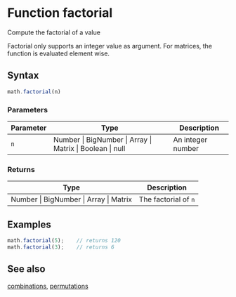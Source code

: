 # Function factorial

Compute the factorial of a value

Factorial only supports an integer value as argument.
For matrices, the function is evaluated element wise.


## Syntax

```js
math.factorial(n)
```

### Parameters

Parameter | Type | Description
--------- | ---- | -----------
`n` | Number &#124; BigNumber &#124; Array &#124; Matrix &#124; Boolean &#124; null | An integer number

### Returns

Type | Description
---- | -----------
Number &#124; BigNumber &#124; Array &#124; Matrix | The factorial of `n`


## Examples

```js
math.factorial(5);    // returns 120
math.factorial(3);    // returns 6
```


## See also

[combinations](combinations.md),
[permutations](permutations.md)


<!-- Note: This file is automatically generated from source code comments. Changes made in this file will be overridden. -->
